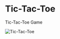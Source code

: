 # Tic-Tac-Toe
Tic-Tac-Toe Game

![Tic-Tac-Toe](https://www.tutorialcup.com/wp-content/uploads/2021/01/tic-tac-toe.png)
